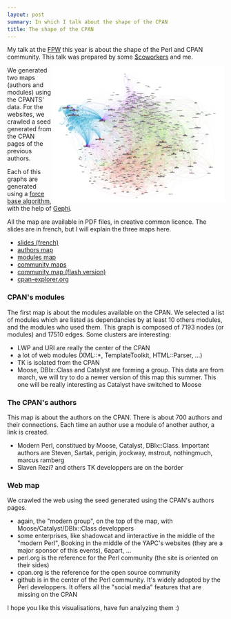 ```yaml
---
layout: post
summary: In which I talk about the shape of the CPAN
title: The shape of the CPAN
---
```


My talk at the [FPW](http://conferences.mongueurs.net/fpw2009/) this year is about the shape of the Perl and CPAN community. This talk was prepared by some [$coworkers](http://labs.rtgi.eu/) and me.

<img src='/static/imgs/draft_cpan_prelimsmall.webp' alt='map of the Perl community on the web' align='right'>

We generated two maps (authors and modules) using the CPANTS' data. For the websites, we crawled a seed generated from the CPAN pages of the previous authors.

Each of this graphs are generated using a [force base algorithm](http://en.wikipedia.org/wiki/Force-based_algorithms), with the help of [Gephi](http://gephi.org/).

All the map are available in PDF files, in creative common licence. The slides are in french, but I will explain the three maps here.

 * [slides (french)](http://labs.rtgi.eu/fpw09/resources/slides/)
 * [authors map](http://labs.rtgi.eu/fpw09/resources/pdf/cpan_authors_core_march2009.pdf)
 * [modules map](http://labs.rtgi.eu/fpw09/resources/pdf/cpan_packages_core_march2009.pdf)
 * [community maps](http://labs.rtgi.eu/fpw09/resources/pdf/cpan-web-may2009-poster.pdf)
 * [community map (flash version)](http://labs.rtgi.eu/fpw09/map/)
 * [cpan-explorer.org](http://cpan-explorer.org/)

### CPAN's modules

The first map is about the modules available on the CPAN. We selected a list of modules which are listed as dependancies by at least 10 others modules, and the modules who used them. This graph is composed of 7193 nodes (or modules) and 17510 edges. Some clusters are interesting:

 * LWP and URI are really the center of the CPAN
 * a lot of web modules (XML::*, TemplateToolkit, HTML::Parser, ...)
 * TK is isolated from the CPAN
 * Moose, DBIx::Class and Catalyst are forming a group. This data are from march, we will try to do a newer version of this map this summer. This one will be really interesting as Catalyst have switched to Moose

### The CPAN's authors

This map is about the authors on the CPAN. There is about 700 authors and their connections. Each time an author use a module of another author, a link is created.

  * Modern Perl, constitued by Moose, Catalyst, DBIx::Class. Important authors are Steven, Sartak, perigin, jrockway, mstrout, nothingmuch, marcus ramberg
  * Slaven Rezi? and others TK developpers are on the border

### Web map

We crawled the web using the seed generated using the CPAN's authors pages.

 * again, the "modern group", on the top of the map, with Moose/Catalyst/DBIx::Class developpers
 * some enterprises, like shadowcat and iinteractive in the middle of the "modern Perl", Booking in the middle of the YAPC's websites (they are a major sponsor of this events), 6apart, ...
 * perl.org is the reference for the Perl community (the site is oriented on their sides)
 * cpan.org is the reference for the open source community
 * github is in the center of the Perl community. It's widely adopted by the Perl developpers. It offers all the "social media" features that are missing on the CPAN

I hope you like this visualisations, have fun analyzing them :)
